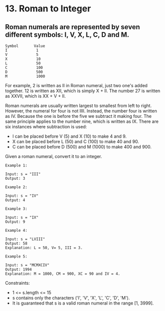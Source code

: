 # 13. Roman to Integer

## Roman numerals are represented by seven different symbols: I, V, X, L, C, D and M.

```
Symbol       Value
I             1
V             5
X             10
L             50
C             100
D             500
M             1000
```

For example, 2 is written as II in Roman numeral, just two one's added together. 12 is written as XII, which is simply X + II. The number 27 is written as XXVII, which is XX + V + II.

Roman numerals are usually written largest to smallest from left to right. However, the numeral for four is not IIII. Instead, the number four is written as IV. Because the one is before the five we subtract it making four. The same principle applies to the number nine, which is written as IX. There are six instances where subtraction is used:

*   I can be placed before V (5) and X (10) to make 4 and 9. 
*   X can be placed before L (50) and C (100) to make 40 and 90. 
*   C can be placed before D (500) and M (1000) to make 400 and 900.

Given a roman numeral, convert it to an integer.

 
```
Example 1:

Input: s = "III"
Output: 3
```
```
Example 2:

Input: s = "IV"
Output: 4
```
```
Example 3:

Input: s = "IX"
Output: 9
```

```
Example 4:

Input: s = "LVIII"
Output: 58
Explanation: L = 50, V= 5, III = 3.
```

```
Example 5:

Input: s = "MCMXCIV"
Output: 1994
Explanation: M = 1000, CM = 900, XC = 90 and IV = 4.
 ```

Constraints:

*   1 <= s.length <= 15
*   s contains only the characters ('I', 'V', 'X', 'L', 'C', 'D', 'M').
*   It is guaranteed that s is a valid roman numeral in the range [1, 3999].
